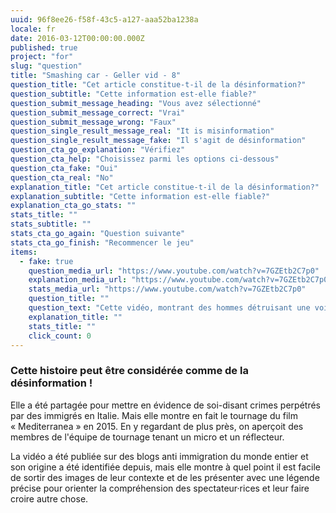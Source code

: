 ```yaml
---
uuid: 96f8ee26-f58f-43c5-a127-aaa52ba1238a
locale: fr
date: 2016-03-12T00:00:00.000Z
published: true
project: "for"
slug: "question"
title: "Smashing car - Geller vid - 8"
question_title: "Cet article constitue-t-il de la désinformation?"
question_subtitle: "Cette information est-elle fiable?"
question_submit_message_heading: "Vous avez sélectionné"
question_submit_message_correct: "Vrai"
question_submit_message_wrong: "Faux"
question_single_result_message_real: "It is misinformation"
question_single_result_message_fake: "Il s'agit de désinformation"
question_cta_go_explanation: "Vérifiez"
question_cta_help: "Choisissez parmi les options ci-dessous"
question_cta_fake: "Oui"
question_cta_real: "No"
explanation_title: "Cet article constitue-t-il de la désinformation?"
explanation_subtitle: "Cette information est-elle fiable?"
explanation_cta_go_stats: ""
stats_title: ""
stats_subtitle: ""
stats_cta_go_again: "Question suivante"
stats_cta_go_finish: "Recommencer le jeu"
items:
  - fake: true
    question_media_url: "https://www.youtube.com/watch?v=7GZEtb2C7p0"
    explanation_media_url: "https://www.youtube.com/watch?v=7GZEtb2C7p0"
    stats_media_url: "https://www.youtube.com/watch?v=7GZEtb2C7p0"
    question_title: ""
    question_text: "Cette vidéo, montrant des hommes détruisant une voiture à coups de batte de baseball, a été publiée sur YouTube et titrée :  'Des immigrés en colère s'attaquent à une voiture de police'."
    explanation_title: ""
    stats_title: ""
    click_count: 0
---
```

### Cette histoire peut être considérée comme de la désinformation !

Elle a été partagée pour mettre en évidence de soi-disant crimes perpétrés par des immigrés en Italie. Mais elle montre en fait le tournage du film « Mediterranea » en 2015. En y regardant de plus près, on aperçoit des membres de l'équipe de tournage tenant un micro et un réflecteur. 

La vidéo a été publiée sur des blogs anti immigration du monde entier et son origine a été identifiée depuis, mais elle montre à quel point il est facile de sortir des images de leur contexte et de les présenter avec une légende précise pour orienter la compréhension des spectateur·rices et leur faire croire autre chose.


